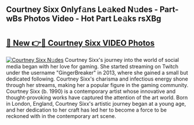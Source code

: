 ## Courtney Sixx Onlyf𝚊ns Le𝚊ked N𝚞des - Part-wBs Photos Video - Hot Part Le𝚊ks rsXBg

# <h2><a href="http://ab70503.deff.icu/?id=Courtney+Sixx">🔗 New 👉🔴 Courtney Sixx VIDEO Photos</a></h2>

[![Courtney Sixx N𝚞des](https://i.imgur.com/rIISA9y.gif)](http://ab70503.deff.icu/?id=Courtney+Sixx)
Courtney Sixx's journey into the world of social media began with her love for gaming. She started streaming on Twitch under the username "GingerBreaker" in 2013, where she gained a small but dedicated following. Courtney Sixx's charisma and infectious energy shone through her streams, making her a popular figure in the gaming community. Courtney Sixx (b. 1990) is a contemporary artist whose innovative and thought-provoking works have captured the attention of the art world. Born in London, England, Courtney Sixx's artistic journey began at a young age, and her dedication to her craft has led her to become a force to be reckoned with in the contemporary art scene.
